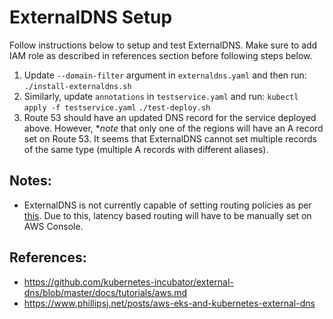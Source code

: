 # ExternalDNS Setup

Follow instructions below to setup and test ExternalDNS. Make sure to add IAM role as described in references section before following steps below.  

1. Update `--domain-filter` argument in `externaldns.yaml` and then run:
```./install-externaldns.sh```
2. Similarly, update `annotations` in `testservice.yaml` and run: 
```kubectl apply -f testservice.yaml```
```./test-deploy.sh```
3. Route 53 should have an updated DNS record for the service deployed above. However, **note* that only one of the regions will have an A record set on Route 53. It seems that ExternalDNS cannot set multiple records of the same type (multiple A records with different aliases).


## Notes:
* ExternalDNS is not currently capable of setting routing policies as per [this](https://github.com/kubernetes-incubator/external-dns/issues/571). Due to this, latency based routing will have to be manually set on AWS Console.

## References:
* https://github.com/kubernetes-incubator/external-dns/blob/master/docs/tutorials/aws.md
* https://www.phillipsj.net/posts/aws-eks-and-kubernetes-external-dns
